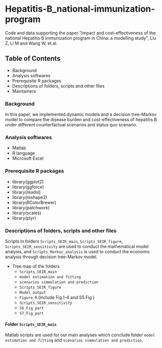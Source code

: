 # Hepatitis-B_national-immunization-program
Code and data supporting the paper "Impact and cost-effectiveness of the national Hepatitis B immunization program in China: a modelling study", Liu Z, Li M and Wang W, et.al.

## Table of Contents
* Background
* Analysis softwares
* Prerequisite R packages
* Descriptions of folders, scripts and other files
* Maintainers

### Background
In this paper, we implemented dynamic models and a decision tree-Markov model to compare the disease burden and cost-effectiveness of hepatitis B under different counterfactual scenarios and status quo scenario.

### Analysis softwares
* Matlab
* R language
* Microsoft Excel

### Prerequisite R packages
  * library(ggplot2)
  * library(ggforce)
  * library(readxl)
  * library(reshape2)
  * library(RColorBrewer)
  * library(patchwork)
  * library(scales) 
  * library(plyr)  

### Descriptions of folders, scripts and other files
Scripts in folders `Scripts_SEIR_main`, `Scripts_SEIR_figure`, `Scripts_SEIR_sensitivity` are used to conduct the mathematical model analysis, and `Scripts_Markov_analysis` is used to conduct the economic analysis through decision tree-Markov model.

* Tree map of the folders
  * `Scripts_SEIR_main`
   * `model estimation and fitting`
   * `scenarios simmulation and prediction`
  * `Scripts_SEIR_figure`
   * `Model_output`
   * `Figure.R` (include Fig.1-4 and S5.Fig )
  * `Scripts_SEIR_sensitivity`
   * `S6_Fig_part`
   * `S7_Fig_part`

#### Folder `Scripts_SEIR_main`
Matlab scripts are used for our main analyses which conclude folder `model estimation and fitting` and `scenarios simmulation and prediction`.












